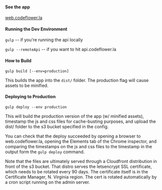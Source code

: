 
#### See the app

[web.codeflower.la](https://web.codeflower.la)


#### Running the Dev Environment

`gulp` -- if you're running the api locally

`gulp --remoteApi` -- if you want to hit api.codeflower.la


#### How to Build

`gulp build [--env=production]`

This builds the app into the `dist/` folder. The production flag
will cause assets to be minified.


#### Deploying to Production

`gulp deploy --env production`

This will build the production version of the app (w/ minified assets),
timestamp the js and css files for cache-busting purposes, and upload
the dist/ folder to the s3 bucket specified in the config.

You can check that the deploy succeeded by opening a browser to
web.codeflower.la, opening the Elements tab of the Chrome inspector,
and comparing the timestamps on the js and css files to the timestamp
in the output form the `gulp deploy` command.

Note that the files are ultimately served through a Cloudfront distribution
in front of the s3 bucket. That distro serves the letsencrypt SSL
certificate, which needs to be rotated every 90 days. The certificate itself
is in the Certificate Manager, N. Virginia region. The cert is rotated
automatically by a cron script running on the admin server.
